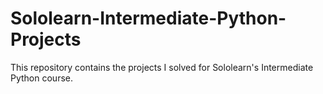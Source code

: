 # Sololearn-Intermediate-Python-Projects
This repository contains the projects I solved for Sololearn's Intermediate Python course.
